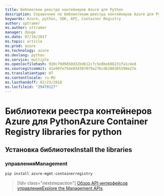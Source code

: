 ```yaml
---
title: Библиотеки реестра контейнеров Azure для Python
description: Справочник по библиотекам реестра контейнеров Azure для Python
keywords: Azure, python, SDK, API, Container Registry
author: sptramer
ms.author: sttramer
manager: douge
ms.date: 07/10/2017
ms.topic: article
ms.prod: azure
ms.technology: azure
ms.devlang: python
ms.service: multiple
ms.openlocfilehash: 920c79d9850d32bd612cfc5e8be686231fa1c4e8
ms.sourcegitcommit: 41e90fe75de03d397079a276cdb388305290e27e
ms.translationtype: HT
ms.contentlocale: ru-RU
ms.lasthandoff: 02/23/2018
ms.locfileid: "29479127"
---
```

# <a name="azure-container-registry-libraries-for-python"></a><span data-ttu-id="3b1da-104">Библиотеки реестра контейнеров Azure для Python</span><span class="sxs-lookup"><span data-stu-id="3b1da-104">Azure Container Registry libraries for python</span></span>

## <a name="install-the-libraries"></a><span data-ttu-id="3b1da-105">Установка библиотек</span><span class="sxs-lookup"><span data-stu-id="3b1da-105">Install the libraries</span></span>


### <a name="management"></a><span data-ttu-id="3b1da-106">управления</span><span class="sxs-lookup"><span data-stu-id="3b1da-106">Management</span></span>

```bash
pip install azure-mgmt-containerregistry
```
> [!div class="nextstepaction"]
> [<span data-ttu-id="3b1da-107">Обзор API-интерфейсов управления</span><span class="sxs-lookup"><span data-stu-id="3b1da-107">Explore the Management APIs</span></span>](/python/api/overview/azure/containerregistry/management)